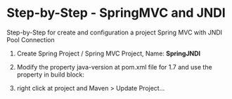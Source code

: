 Step-by-Step - SpringMVC and JNDI
=================================

Step-by-Step for create and configuration a project Spring MVC with JNDI Pool Connection

1. Create Spring Project / Spring MVC Project, Name: **SpringJNDI**

2. Modify the property java-version at pom.xml file for 1.7 and use the property in build block:

3. right click at project and Maven > Update Project...
